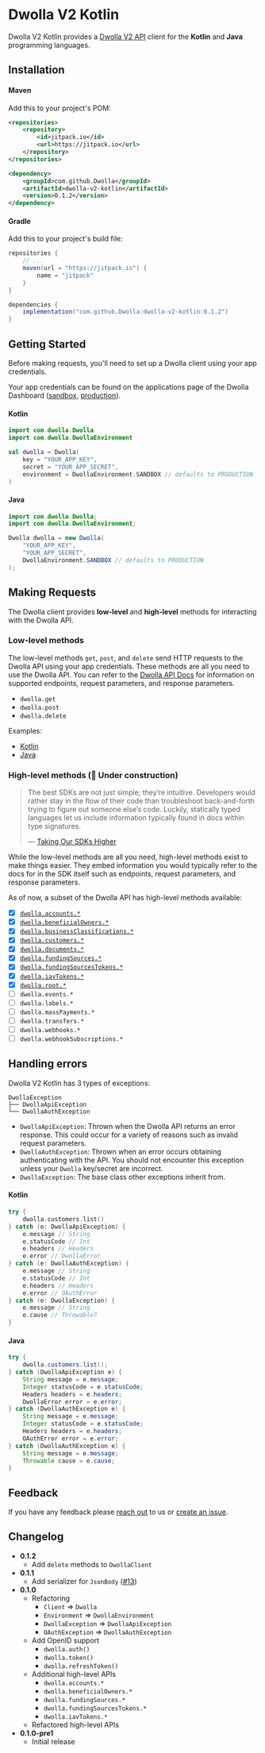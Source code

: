 # Dwolla V2 Kotlin

Dwolla V2 Kotlin provides a [Dwolla V2 API](https://docs.dwolla.com) client for the **Kotlin** and **Java**
programming languages.

## Installation

#### Maven

Add this to your project's POM:

```xml
<repositories>
    <repository>
        <id>jitpack.io</id>
        <url>https://jitpack.io</url>
    </repository>
</repositories>
```

```xml
<dependency>
    <groupId>com.github.Dwolla</groupId>
    <artifactId>dwolla-v2-kotlin</artifactId>
    <version>0.1.2</version>
</dependency>
```

#### Gradle

Add this to your project's build file:

```groovy
repositories {
    // ...
    maven(url = "https://jitpack.io") {
        name = "jitpack"
    }
}
```

```groovy
dependencies {
    implementation("com.github.Dwolla:dwolla-v2-kotlin:0.1.2")
}
```

## Getting Started

Before making requests, you'll need to set up a Dwolla client using your app credentials.

Your app credentials can be found on the applications page of the Dwolla Dashboard
([sandbox](https://dashboard-sandbox.dwolla.com/applications),
[production](https://dashboard.dwolla.com/applications)).

#### Kotlin

```kotlin
import com.dwolla.Dwolla
import com.dwolla.DwollaEnvironment

val dwolla = Dwolla(
    key = "YOUR_APP_KEY",
    secret = "YOUR_APP_SECRET",
    environment = DwollaEnvironment.SANDBOX // defaults to PRODUCTION
)
```

#### Java

```java
import com.dwolla.Dwolla;
import com.dwolla.DwollaEnvironment;

Dwolla dwolla = new Dwolla(
    "YOUR_APP_KEY",
    "YOUR_APP_SECRET",
    DwollaEnvironment.SANDBOX // defaults to PRODUCTION
);
```

## Making Requests

The Dwolla client provides **low-level** and **high-level** methods for interacting with the Dwolla API.

### Low-level methods

The low-level methods `get`, `post`, and `delete` send HTTP requests to the Dwolla API using your app credentials.
These methods are all you need to use the Dwolla API. You can refer to the [Dwolla API Docs](https://docs.dwolla.com/)
for information on supported endpoints, request parameters, and response parameters.

- `dwolla.get`
- `dwolla.post`
- `dwolla.delete`

Examples:
- [Kotlin](docs/low_level_examples_kotlin.md)
- [Java](docs/low_level_examples_java.md)

### High-level methods (🚧 Under construction)

> The best SDKs are not just simple; they’re intuitive. Developers would rather stay in the flow of their code than
> troubleshoot back-and-forth trying to figure out someone else’s code. Luckily, statically typed languages let us
> include information typically found in docs within type signatures.
>
> &mdash; [Taking Our SDKs Higher](https://www.dwolla.com/updates/improving-sdks/)

While the low-level methods are all you need, high-level methods exist to make things easier. They embed information
you would typically refer to the docs for in the SDK itself such as endpoints, request parameters, and response parameters.

As of now, a subset of the Dwolla API has high-level methods available:

- [x] [`dwolla.accounts.*`](https://github.com/Dwolla/dwolla-v2-kotlin/blob/master/src/main/kotlin/com/dwolla/api/AccountsApi.kt)
- [x] [`dwolla.beneficialOwners.*`](https://github.com/Dwolla/dwolla-v2-kotlin/blob/master/src/main/kotlin/com/dwolla/api/BeneficialOwnersApi.kt)
- [x] [`dwolla.businessClassifications.*`](https://github.com/Dwolla/dwolla-v2-kotlin/blob/master/src/main/kotlin/com/dwolla/api/BusinessClassificationsApi.kt)
- [x] [`dwolla.customers.*`](https://github.com/Dwolla/dwolla-v2-kotlin/blob/master/src/main/kotlin/com/dwolla/api/CustomersApi.kt)
- [x] [`dwolla.documents.*`](https://github.com/Dwolla/dwolla-v2-kotlin/blob/master/src/main/kotlin/com/dwolla/api/DocumentsApi.kt)
- [x] [`dwolla.fundingSources.*`](https://github.com/Dwolla/dwolla-v2-kotlin/blob/master/src/main/kotlin/com/dwolla/api/FundingSourcesApi.kt)
- [x] [`dwolla.fundingSourcesTokens.*`](https://github.com/Dwolla/dwolla-v2-kotlin/blob/master/src/main/kotlin/com/dwolla/api/FundingSourcesTokensApi.kt)
- [x] [`dwolla.iavTokens.*`](https://github.com/Dwolla/dwolla-v2-kotlin/blob/master/src/main/kotlin/com/dwolla/api/IavTokensApi.kt)
- [x] [`dwolla.root.*`](https://github.com/Dwolla/dwolla-v2-kotlin/blob/master/src/main/kotlin/com/dwolla/api/RootApi.kt)
- [ ] `dwolla.events.*`
- [ ] `dwolla.labels.*`
- [ ] `dwolla.massPayments.*`
- [ ] `dwolla.transfers.*`
- [ ] `dwolla.webhooks.*`
- [ ] `dwolla.webhookSubscriptions.*`

## Handling errors

Dwolla V2 Kotlin has 3 types of exceptions:

```
DwollaException
├── DwollaApiException
└── DwollaAuthException
```

- `DwollaApiException`: Thrown when the Dwolla API returns an error response. This could occur
  for a variety of reasons such as invalid request parameters.
- `DwollaAuthException`: Thrown when an error occurs obtaining authenticating with the API. You should not encounter
  this exception unless your `Dwolla` key/secret are incorrect.
- `DwollaException`: The base class other exceptions inherit from.

#### Kotlin

```kotlin
try {
    dwolla.customers.list()
} catch (e: DwollaApiException) {
    e.message // String
    e.statusCode // Int
    e.headers // Headers
    e.error // DwollaError
} catch (e: DwollaAuthException) {
    e.message // String
    e.statusCode // Int
    e.headers // Headers
    e.error // OAuthError
} catch (e: DwollaException) {
    e.message // String
    e.cause // Throwable?
}
```

#### Java

```java
try {
    dwolla.customers.list();
} catch (DwollaApiException e) {
    String message = e.message;
    Integer statusCode = e.statusCode;
    Headers headers = e.headers;
    DwollaError error = e.error;
} catch (DwollaAuthException e) {
    String message = e.message;
    Integer statusCode = e.statusCode;
    Headers headers = e.headers;
    OAuthError error = e.error;
} catch (DwollaAuthException e) {
    String message = e.message;
    Throwable cause = e.cause;
}
```

## Feedback

If you have any feedback please [reach out](https://discuss.dwolla.com/) to us or
[create an issue](https://github.com/Dwolla/dwolla-v2-kotlin/issues).

## Changelog

- **0.1.2**
  - Add `delete` methods to `DwollaClient`
- **0.1.1**
  - Add serializer for `JsonBody` ([#13](/Dwolla/dwolla-v2-kotlin/pull/13))
- **0.1.0**
  - Refactoring
    - `Client` => `Dwolla`
    - `Environment` => `DwollaEnvironment`
    - `DwollaException` => `DwollaApiException`
    - `OAuthException` => `DwollaAuthException`
  - Add OpenID support
    - `dwolla.auth()`
    - `dwolla.token()`
    - `dwolla.refreshToken()`
  - Additional high-level APIs
    - `dwolla.accounts.*`
    - `dwolla.beneficialOwners.*`
    - `dwolla.fundingSources.*`
    - `dwolla.fundingSourcesTokens.*`
    - `dwolla.iavTokens.*`
  - Refactored high-level APIs
- **0.1.0-pre1**
  - Initial release
